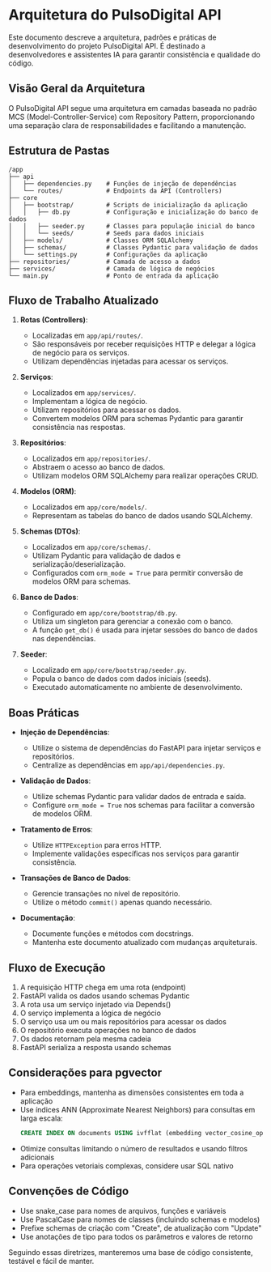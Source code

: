 # Arquitetura do PulsoDigital API

Este documento descreve a arquitetura, padrões e práticas de desenvolvimento do projeto PulsoDigital API. É destinado a desenvolvedores e assistentes IA para garantir consistência e qualidade do código.

## Visão Geral da Arquitetura

O PulsoDigital API segue uma arquitetura em camadas baseada no padrão MCS (Model-Controller-Service) com Repository Pattern, proporcionando uma separação clara de responsabilidades e facilitando a manutenção.

## Estrutura de Pastas

```
/app
├── api
│   ├── dependencies.py    # Funções de injeção de dependências
│   └── routes/            # Endpoints da API (Controllers)
├── core
│   ├── bootstrap/         # Scripts de inicialização da aplicação
│   │   ├── db.py          # Configuração e inicialização do banco de dados
│   │   ├── seeder.py      # Classes para população inicial do banco
│   │   └── seeds/         # Seeds para dados iniciais
│   ├── models/            # Classes ORM SQLAlchemy
│   ├── schemas/           # Classes Pydantic para validação de dados
│   └── settings.py        # Configurações da aplicação
├── repositories/          # Camada de acesso a dados
├── services/              # Camada de lógica de negócios
└── main.py                # Ponto de entrada da aplicação
```

## Fluxo de Trabalho Atualizado

1. **Rotas (Controllers)**:
   - Localizadas em `app/api/routes/`.
   - São responsáveis por receber requisições HTTP e delegar a lógica de negócio para os serviços.
   - Utilizam dependências injetadas para acessar os serviços.

2. **Serviços**:
   - Localizados em `app/services/`.
   - Implementam a lógica de negócio.
   - Utilizam repositórios para acessar os dados.
   - Convertem modelos ORM para schemas Pydantic para garantir consistência nas respostas.

3. **Repositórios**:
   - Localizados em `app/repositories/`.
   - Abstraem o acesso ao banco de dados.
   - Utilizam modelos ORM SQLAlchemy para realizar operações CRUD.

4. **Modelos (ORM)**:
   - Localizados em `app/core/models/`.
   - Representam as tabelas do banco de dados usando SQLAlchemy.

5. **Schemas (DTOs)**:
   - Localizados em `app/core/schemas/`.
   - Utilizam Pydantic para validação de dados e serialização/deserialização.
   - Configurados com `orm_mode = True` para permitir conversão de modelos ORM para schemas.

6. **Banco de Dados**:
   - Configurado em `app/core/bootstrap/db.py`.
   - Utiliza um singleton para gerenciar a conexão com o banco.
   - A função `get_db()` é usada para injetar sessões do banco de dados nas dependências.

7. **Seeder**:
   - Localizado em `app/core/bootstrap/seeder.py`.
   - Popula o banco de dados com dados iniciais (seeds).
   - Executado automaticamente no ambiente de desenvolvimento.

## Boas Práticas

- **Injeção de Dependências**:
  - Utilize o sistema de dependências do FastAPI para injetar serviços e repositórios.
  - Centralize as dependências em `app/api/dependencies.py`.

- **Validação de Dados**:
  - Utilize schemas Pydantic para validar dados de entrada e saída.
  - Configure `orm_mode = True` nos schemas para facilitar a conversão de modelos ORM.

- **Tratamento de Erros**:
  - Utilize `HTTPException` para erros HTTP.
  - Implemente validações específicas nos serviços para garantir consistência.

- **Transações de Banco de Dados**:
  - Gerencie transações no nível de repositório.
  - Utilize o método `commit()` apenas quando necessário.

- **Documentação**:
  - Documente funções e métodos com docstrings.
  - Mantenha este documento atualizado com mudanças arquiteturais.

## Fluxo de Execução

1. A requisição HTTP chega em uma rota (endpoint)
2. FastAPI valida os dados usando schemas Pydantic
3. A rota usa um serviço injetado via Depends()
4. O serviço implementa a lógica de negócio
5. O serviço usa um ou mais repositórios para acessar os dados
6. O repositório executa operações no banco de dados
7. Os dados retornam pela mesma cadeia
8. FastAPI serializa a resposta usando schemas

## Considerações para pgvector

- Para embeddings, mantenha as dimensões consistentes em toda a aplicação
- Use índices ANN (Approximate Nearest Neighbors) para consultas em larga escala:
  ```sql
  CREATE INDEX ON documents USING ivfflat (embedding vector_cosine_ops) WITH (lists = 100);
  ```
- Otimize consultas limitando o número de resultados e usando filtros adicionais
- Para operações vetoriais complexas, considere usar SQL nativo

## Convenções de Código

- Use snake_case para nomes de arquivos, funções e variáveis
- Use PascalCase para nomes de classes (incluindo schemas e modelos)
- Prefixe schemas de criação com "Create", de atualização com "Update"
- Use anotações de tipo para todos os parâmetros e valores de retorno

Seguindo essas diretrizes, manteremos uma base de código consistente, testável e fácil de manter.
